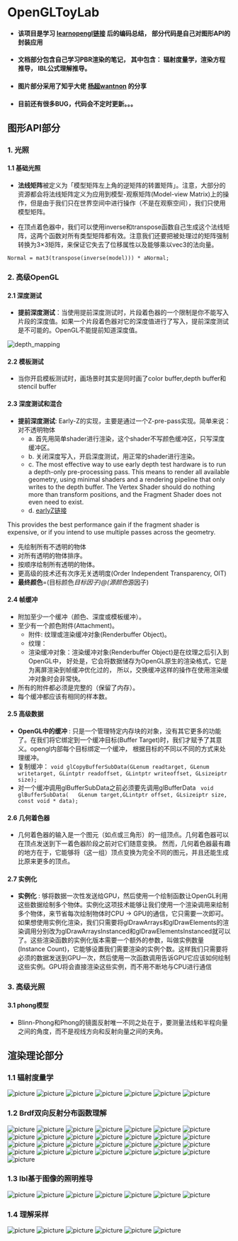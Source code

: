 # OpenGLToyLab
* #### 该项目是学习 [learnopengl链接](https://learnopengl.com/) 后的编码总结， 部分代码是自己对图形API的封装应用 
* #### 文档部分包含自己学习PBR渲染的笔记， 其中包含： 辐射度量学，渲染方程推导， IBL公式理解推导。
* #### 图片部分采用了知乎大佬 [杨超wantnon](https://www.zhihu.com/people/wantnon) 的分享
* #### 目前还有很多BUG，代码会不定时更新。。。

## 图形API部分
### 1. 光照
#### 1.1 基础光照
* **法线矩阵**被定义为「模型矩阵左上角的逆矩阵的转置矩阵」。注意，大部分的资源都会将法线矩阵定义为应用到模型-观察矩阵(Model-view Matrix)上的操作，但是由于我们只在世界空间中进行操作（不是在观察空间），我们只使用模型矩阵。

* 在顶点着色器中，我们可以使用inverse和transpose函数自己生成这个法线矩阵，这两个函数对所有类型矩阵都有效。注意我们还要把被处理过的矩阵强制转换为3×3矩阵，来保证它失去了位移属性以及能够乘以vec3的法向量。
```
Normal = mat3(transpose(inverse(model))) * aNormal;
```


### 2.  高级OpenGL
####  2.1   深度测试
* **提前深度测试**：当使用提前深度测试时，片段着色器的一个限制是你不能写入片段的深度值。如果一个片段着色器对它的深度值进行了写入，提前深度测试是不可能的。OpenGL不能提前知道深度值。

![depth_mapping](/resources/document/depth_non_linear_graph.png)

#### 2.2    模板测试
* 当你开启模板测试时，画场景时其实是同时画了color buffer,depth buffer和stencil buffer
#### 2.3    深度测试和混合
* **提前深度测试**:  Early-Z的实现，主要是通过一个Z-pre-pass实现。简单来说：对不透明物体
    * a. 首先用简单shader进行渲染，这个shader不写颜色缓冲区，只写深度缓冲区。
    * b. 关闭深度写入，开启深度测试，用正常的shader进行渲染。
    * c. The most effective way to use early depth test hardware is to run a depth-only pre-processing pass. This means to render all available geometry, using minimal shaders and a rendering pipeline that only writes to the depth buffer. The Vertex Shader should do nothing more than transform positions, and the Fragment Shader does not even need to exist.
    * d. [earlyZ链接](https://liangz0707.github.io/whoimi/blogs/RTR/EarlyZ.html)

This provides the best performance gain if the fragment shader is expensive, or if you intend to use multiple passes across the geometry.
*  先绘制所有不透明的物体
* 对所有透明的物体排序。
* 按顺序绘制所有透明的物体。
* 更高级的技术还有次序无关透明度(Order Independent Transparency, OIT)
* **最终颜色**=(目标颜色*目标因子)@(源颜色*源因子)
#### 2.4    帧缓冲
* 附加至少一个缓冲（颜色、深度或模板缓冲）。
* 至少有一个颜色附件(Attachment)。
    * 附件:  纹理或渲染缓冲对象(Renderbuffer Object)。
    * 纹理： 
    * 渲染缓冲对象：渲染缓冲对象(Renderbuffer Object)是在纹理之后引入到OpenGL中， 好处是，它会将数据储存为OpenGL原生的渲染格式，它是为离屏渲染到帧缓冲优化过的， 所以，交换缓冲这样的操作在使用渲染缓冲对象时会非常快。
* 所有的附件都必须是完整的（保留了内存）。
* 每个缓冲都应该有相同的样本数。

#### 2.5 高级数据
* **OpenGL中的缓冲** : 只是一个管理特定内存块的对象，没有其它更多的功能了。在我们将它绑定到一个缓冲目标(Buffer Target)时，我们才赋予了其意义。opengl内部每个目标绑定一个缓冲， 根据目标的不同以不同的方式来处理缓冲。
* 复制缓冲： ``void glCopyBufferSubData(GLenum readtarget, GLenum writetarget, GLintptr readoffset, GLintptr writeoffset, GLsizeiptr size); ``
* 对一个缓冲调用glBufferSubData之前必须要先调用glBufferData `` void glBufferSubData(	GLenum target,GLintptr offset, GLsizeiptr size, const void * data);``

#### 2.6 几何着色器
* 几何着色器的输入是一个图元（如点或三角形）的一组顶点。几何着色器可以在顶点发送到下一着色器阶段之前对它们随意变换。
然而，几何着色器最有趣的地方在于，它能够将（这一组）顶点变换为完全不同的图元，并且还能生成比原来更多的顶点。

#### 2.7 实例化
* **实例化** : 够将数据一次性发送给GPU，然后使用一个绘制函数让OpenGL利用这些数据绘制多个物体。实例化这项技术能够让我们使用一个渲染调用来绘制多个物体，来节省每次绘制物体时CPU -> GPU的通信，它只需要一次即可。如果想使用实例化渲染，我们只需要将glDrawArrays和glDrawElements的渲染调用分别改为glDrawArraysInstanced和glDrawElementsInstanced就可以了。这些渲染函数的实例化版本需要一个额外的参数，叫做实例数量(Instance Count)，它能够设置我们需要渲染的实例个数。这样我们只需要将必须的数据发送到GPU一次，然后使用一次函数调用告诉GPU它应该如何绘制这些实例。GPU将会直接渲染这些实例，而不用不断地与CPU进行通信


### 3.  高级光照
#### 3.1 phong模型
* Blinn-Phong和Phong的镜面反射唯一不同之处在于，要测量法线和半程向量之间的角度，而不是视线方向和反射向量之间的夹角。



## 渲染理论部分
### 1.1 辐射度量学
![picture](/resources/document/幻灯片1.JPG)
![picture](/resources/document/幻灯片2.JPG)
![picture](/resources/document/幻灯片3.JPG)
![picture](/resources/document/幻灯片4.JPG)
![picture](/resources/document/幻灯片5.JPG)
![picture](/resources/document/幻灯片6.JPG)
![picture](/resources/document/幻灯片7.JPG)

### 1.2 Brdf双向反射分布函数理解

![picture](/resources/document/幻灯片8.JPG)
![picture](/resources/document/幻灯片9.JPG)
![picture](/resources/document/幻灯片10.JPG)
![picture](/resources/document/幻灯片11.JPG)
![picture](/resources/document/幻灯片12.JPG)
![picture](/resources/document/幻灯片13.JPG)
![picture](/resources/document/幻灯片14.JPG)
![picture](/resources/document/幻灯片15.JPG)
![picture](/resources/document/幻灯片16.JPG)
![picture](/resources/document/幻灯片17.JPG)
![picture](/resources/document/幻灯片18.JPG)
![picture](/resources/document/幻灯片19.JPG)
![picture](/resources/document/幻灯片21.JPG)
![picture](/resources/document/幻灯片22.JPG)
![picture](/resources/document/幻灯片23.JPG)
![picture](/resources/document/幻灯片24.JPG)
![picture](/resources/document/幻灯片25.JPG)
![picture](/resources/document/幻灯片26.JPG)
![picture](/resources/document/幻灯片27.JPG)
![picture](/resources/document/幻灯片28.JPG)
![picture](/resources/document/幻灯片29.JPG)
![picture](/resources/document/幻灯片30.JPG)
![picture](/resources/document/幻灯片31.JPG)
![picture](/resources/document/幻灯片32.JPG)
![picture](/resources/document/幻灯片33.JPG)
![picture](/resources/document/幻灯片34.JPG)
![picture](/resources/document/幻灯片35.JPG)
![picture](/resources/document/幻灯片36.JPG)
![picture](/resources/document/幻灯片37.JPG)

### 1.3 Ibl基于图像的照明推导

![picture](/resources/document/幻灯片38.JPG)
![picture](/resources/document/幻灯片39.JPG)
![picture](/resources/document/幻灯片40.JPG)
![picture](/resources/document/幻灯片41.JPG)
![picture](/resources/document/幻灯片42.JPG)
![picture](/resources/document/幻灯片43.JPG)
![picture](/resources/document/幻灯片44.JPG)

### 1.4 理解采样

![picture](/resources/document/幻灯片45.JPG)
![picture](/resources/document/幻灯片46.JPG)
![picture](/resources/document/幻灯片47.JPG)
![picture](/resources/document/幻灯片48.JPG)
![picture](/resources/document/幻灯片49.JPG)
![picture](/resources/document/幻灯片50.JPG)
